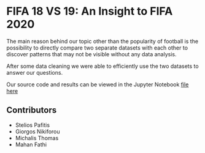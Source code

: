 # FIFA 18 VS 19: An Insight to FIFA 2020

The main reason behind our topic other than the popularity of football is the possibility to directly compare two separate datasets with each other to discover patterns that may not be visible without any data analysis. 

After some data cleaning we were able to efficiently use the two datasets to answer our questions.

Our source code and results can be viewed in the Jupyter Notebook [file here](https://github.com/Mahan-F/2018-2019-fifa-comparison/blob/master/source.ipynb)

## Contributors 

- Stelios Pafitis
- Giorgos Nikiforou
- Michalis Thomas
- Mahan Fathi